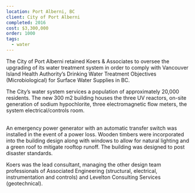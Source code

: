 ```yaml
---
location: Port Alberni, BC
client: City of Port Alberni
completed: 2016
cost: $3,300,000
order: 1000
tags:
  - water
---
```

The City of Port Alberni retained Koers & Associates to oversee the upgrading of its water treatment system in order to comply with Vancouver Island Health Authority’s Drinking Water Treatment Objectives (Microbiological) for Surface Water Supplies in BC.

The City’s water system services a population of approximately 20,000 residents.  The new 300 m2 building houses the three UV reactors, on-site generation of sodium hypochlorite, three electromagnetic flow meters, the system electrical/controls room.  <p> <br> An emergency power generator with an automatic transfer switch was installed in the event of a power loss.  Wooden timbers were incorporated into the building design along with windows to allow for natural lighting and a green roof to mitigate rooftop runoff.  The building was designed to post disaster standards.

Koers was the lead consultant, managing the other design team professionals of Associated Engineering (structural, electrical, instrumentation and controls) and Levelton Consulting Services (geotechnical).
